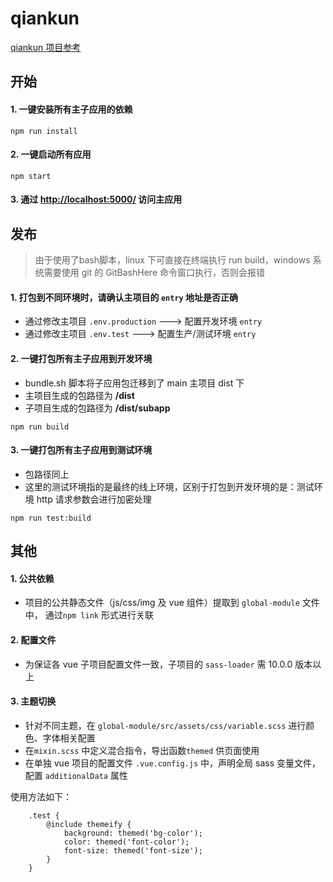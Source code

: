 # qiankun

[qiankun 项目参考](https://www.cnblogs.com/wuzhiquan/p/14090485.html?share_token=36c66145-5861-448b-a82c-f0a4ee7b8967)

## 开始
#### 1. 一键安装所有主子应用的依赖
```
npm run install
```
#### 2. 一键启动所有应用
```
npm start
```

#### 3. 通过 [http://localhost:5000/](http://localhost:5000/) 访问主应用

## 发布
> 由于使用了bash脚本，linux 下可直接在终端执行 run build，windows 系统需要使用 git 的 GitBashHere 命令窗口执行，否则会报错

#### 1. 打包到不同环境时，请确认主项目的 `entry` 地址是否正确
- 通过修改主项目 `.env.production` ---> 配置开发环境 `entry` 
- 通过修改主项目 `.env.test` ---> 配置生产/测试环境 `entry`

#### 2. 一键打包所有主子应用到开发环境
- bundle.sh 脚本将子应用包迁移到了 main 主项目 dist 下
- 主项目生成的包路径为  **/dist**
- 子项目生成的包路径为  **/dist/subapp**
```
npm run build
```
#### 3. 一键打包所有主子应用到测试环境
- 包路径同上
- 这里的测试环境指的是最终的线上环境，区别于打包到开发环境的是：测试环境 http 请求参数会进行加密处理
```
npm run test:build
```
## 其他
#### 1. 公共依赖
- 项目的公共静态文件（js/css/img 及 vue 组件）提取到 `global-module` 文件中， 通过`npm link` 形式进行关联

#### 2. 配置文件
- 为保证各 vue 子项目配置文件一致，子项目的 `sass-loader` 需 10.0.0 版本以上

#### 3. 主题切换
- 针对不同主题，在 `global-module/src/assets/css/variable.scss` 进行颜色、字体相关配置
- 在`mixin.scss` 中定义混合指令，导出函数`themed` 供页面使用
- 在单独 vue 项目的配置文件 `.vue.config.js` 中，声明全局 sass 变量文件，配置 `additionalData` 属性

使用方法如下：
```
    .test {
        @include themeify {
            background: themed('bg-color');
            color: themed('font-color');
            font-size: themed('font-size');
        }
    }
```
